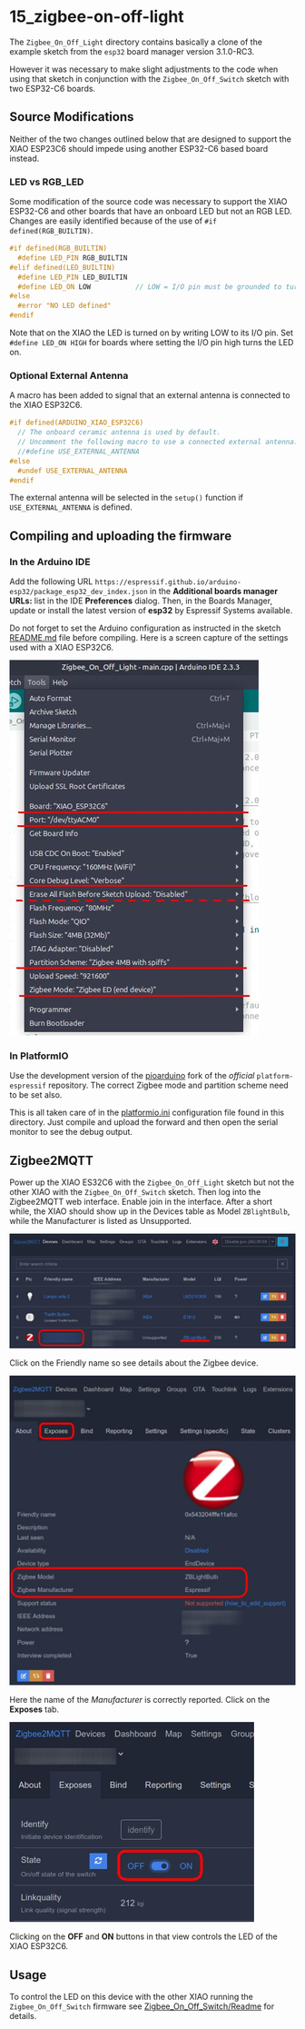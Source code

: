 # 15_zigbee-on-off-light

The `Zigbee_On_Off_Light` directory contains basically a clone of the example sketch from the `esp32` board manager version 3.1.0-RC3.

However it was necessary to make slight adjustments to the code when using that sketch in conjunction with the `Zigbee_On_Off_Switch` sketch with two ESP32-C6 boards.

## Source Modifications

Neither of the two changes outlined below that are designed to support the XIAO ESP23C6 should impede using another ESP32-C6 based board instead.

### LED vs RGB_LED

Some modification of the source code was necessary to support the XIAO ESP32-C6 and other boards that have an onboard LED but not an RGB LED. Changes are easily identified because of the use of ```#if defined(RGB_BUILTIN)```.

```cpp
#if defined(RGB_BUILTIN)
  #define LED_PIN RGB_BUILTIN
#elif defined(LED_BUILTIN)
  #define LED_PIN LED_BUILTIN
  #define LED_ON LOW           // LOW = I/O pin must be grounded to turn on LED
#else
  #error "NO LED defined"
#endif
```

Note that on the XIAO the LED is turned on by writing LOW to its I/O pin. Set `#define LED_ON HIGH` for boards where setting the I/O pin high turns the LED on.

### Optional External Antenna

A macro has been added to signal that an external antenna is connected to the XIAO ESP32C6.

```cpp
#if defined(ARDUINO_XIAO_ESP32C6)
  // The onboard ceramic antenna is used by default.
  // Uncomment the following macro to use a connected external antenna.
  //#define USE_EXTERNAL_ANTENNA
#else
  #undef USE_EXTERNAL_ANTENNA
#endif               
```

The external antenna will be selected in the `setup()` function if `USE_EXTERNAL_ANTENNA` is defined.

## Compiling and uploading the firmware

### In the Arduino IDE

Add the following URL `https://espressif.github.io/arduino-esp32/package_esp32_dev_index.json`
in the **Additional boards manager URLs:** list in the IDE **Preferences** dialog.
Then, in the Boards Manager, update or install the latest version of **esp32** by Espressif Systems available.

Do not forget to set the Arduino configuration as instructed in the sketch
[README.md](Zigbee_On_Off_Light/README.md) file before compiling. Here is a screen
capture of the settings used with a XIAO ESP32C6.

![](tools_config.jpg)


### In PlatformIO

Use the development version of the [pioarduino](https://github.com/pioarduino/platform-espressif32) fork
of the *official* `platform-espressif` repository. The correct Zigbee mode and partition scheme need to be set also.

This is all taken care of in the [platformio.ini](platformio.ini) configuration file found in this directory. Just compile and upload the forward and then open the serial monitor to see the debug output.

## Zigbee2MQTT

Power up the XIAO ES32C6 with the `Zigbee_On_Off_Light` sketch but not the other XIAO with the `Zigbee_On_Off_Switch` sketch. Then log into the Zigbee2MQTT web interface. Enable join in the interface. After a short while, the XIAO should show up in the Devices table as Model `ZBlightBulb`, while the Manufacturer is listed as Unsupported.

![](zigbee2mqtt_devices.jpg)

Click on the Friendly name so see details about the Zigbee device.

![](zigbee2mqtt_exposes.jpg)

Here the name of the *Manufacturer* is correctly reported. Click on the **Exposes** tab.

![](zigbee2mqtt_state.jpg)

Clicking on the **OFF** and **ON** buttons in that view controls the LED of the XIAO ESP32C6.


## Usage

To control the LED on this device with the other XIAO running the `Zigbee_On_Off_Switch` firmware see [Zigbee_On_Off_Switch/Readme](../14_zigbee-on-off-switch/Readme.md) for details.
